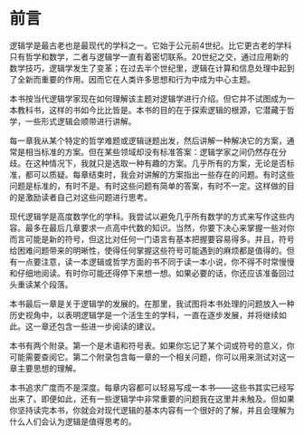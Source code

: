 # 前言

逻辑学是最古老也是最现代的学科之一。它始于公元前4世纪。比它更古老的学科只有哲学和数学，二者与逻辑学一直有着密切联系。20世纪之交，通过应用新的数学技巧，逻辑学发生了变革；在过去半个世纪里，逻辑在计算和信息处理中起到了全新而重要的作用。因而它在人类许多思想和行为中成为中心主题。

本书按当代逻辑学家现在如何理解该主题对逻辑学进行介绍。但它并不试图成为一本教科书，这样的书如今比比皆是。本书的目的在于探索逻辑的根源，它潜藏于哲学，一些形式逻辑会顺带进行讲解。

每一章我从某个特定的哲学难题或逻辑谜题出发，然后讲解一种解决它的方案，通常是相当标准的方案。但在某些领域却没有标准答案：逻辑学家之间仍然存在分歧。在这种情况下，我就只是选取一种有趣的方案。几乎所有的方案，无论是否标准，都可以质疑。每章结束时，我会对讲解的方案指出一些存在的问题。有时这些问题是标准的，有时不是。有时这些问题有简单的答案，有时不一定。这样做的目的是激励读者自己对这些问题进行思考。

现代逻辑学是高度数学化的学科。我尝试以避免几乎所有数学的方式来写作这些内容。最多在最后几章要求一点高中代数的知识。当然，你要下决心来掌握一些对你而言可能是新的符号，但这比对任何一门语言有基本把握要容易得多。并且，符号给困难问题带来的明晰性，使得任何掌握这些符号可能遇到的麻烦都是值得的。但有一点要注意，读一本逻辑或哲学方面的书不同于读一本小说，你不得不时常慢慢和仔细地阅读。有时你可能还得停下来想一想。如果必要的话，你还应该准备回过头重读某个段落。

本书最后一章是关于逻辑学的发展的。在那里，我试图将本书处理的问题放入一种历史视角中，以表明逻辑学是一个活生生的学科，一直在逐步发展，并将继续如此。这一章还包含一些进一步阅读的建议。

本书有两个附录。第一个是术语和符号表。如果你忘记了某个词或符号的意义，你可能需要查阅它。第二个附录包含每一章的一个相关问题，你可以用来测试对这一章主要思想的理解。

本书追求广度而不是深度。每章内容都可以轻易写成一本书——这些书其实已经写出来了。即便如此，还有一些逻辑学中非常重要的问题我在这里并未触及。但如果你坚持读完本书，你就会对现代逻辑的基本内容有一个很好的了解，并且会理解为什么人们会认为逻辑是值得思考的。


